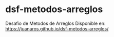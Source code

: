 # dsf-metodos-arreglos

Desafio de Metodos de Arreglos
Disponible en: https://juanaros.github.io/dsf-metodos-arreglos/
